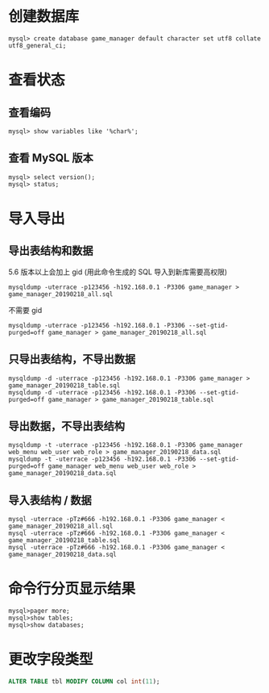 
# 创建数据库
```
mysql> create database game_manager default character set utf8 collate utf8_general_ci;
```

# 查看状态

## 查看编码
```
mysql> show variables like '%char%';
```

## 查看 MySQL 版本
```
mysql> select version();
mysql> status;
```

# 导入导出

## 导出表结构和数据

5.6 版本以上会加上 gid (用此命令生成的 SQL 导入到新库需要高权限)
```
mysqldump -uterrace -p123456 -h192.168.0.1 -P3306 game_manager > game_manager_20190218_all.sql
```

不需要 gid
```
mysqldump -uterrace -p123456 -h192.168.0.1 -P3306 --set-gtid-purged=off game_manager > game_manager_20190218_all.sql
```

## 只导出表结构，不导出数据
```
mysqldump -d -uterrace -p123456 -h192.168.0.1 -P3306 game_manager > game_manager_20190218_table.sql
mysqldump -d -uterrace -p123456 -h192.168.0.1 -P3306 --set-gtid-purged=off game_manager > game_manager_20190218_table.sql
```

## 导出数据，不导出表结构
```
mysqldump -t -uterrace -p123456 -h192.168.0.1 -P3306 game_manager web_menu web_user web_role > game_manager_20190218_data.sql
mysqldump -t -uterrace -p123456 -h192.168.0.1 -P3306 --set-gtid-purged=off game_manager web_menu web_user web_role > game_manager_20190218_data.sql
```

## 导入表结构 / 数据
```
mysql -uterrace -pTz#666 -h192.168.0.1 -P3306 game_manager < game_manager_20190218_all.sql
mysql -uterrace -pTz#666 -h192.168.0.1 -P3306 game_manager < game_manager_20190218_table.sql
mysql -uterrace -pTz#666 -h192.168.0.1 -P3306 game_manager < game_manager_20190218_data.sql
```

# 命令行分页显示结果
```
mysql>pager more;
mysql>show tables;
mysql>show databases;
```

# 更改字段类型
```sql
ALTER TABLE tbl MODIFY COLUMN col int(11);
```


